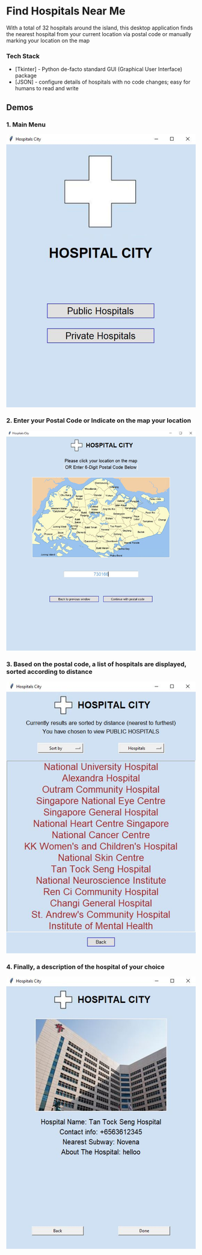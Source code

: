 # Find Hospitals Near Me
With a total of 32 hospitals around the island, this desktop application finds the nearest hospital from your current location via postal code or manually marking your location on the map

### Tech Stack
* [Tkinter] - Python de-facto standard GUI (Graphical User Interface) package
* [JSON] - configure details of hospitals with no code changes; easy for humans to read and write

## Demos
### 1. Main Menu
![Screengrab of Tkinter App MainMenu](./DemoScreenshots/MainMenu.JPG)

### 2. Enter your Postal Code or Indicate on the map your location
![Screengrab of Tkinter App PostalCode](./DemoScreenshots/PostalCode.JPG)

### 3. Based on the postal code, a list of hospitals are displayed, sorted according to distance
![Screengrab of Tkinter App ListofHospitals](./DemoScreenshots/ListofHospitals.JPG)

### 4. Finally, a description of the hospital of your choice
![Screengrab of Tkinter App HospitalDescription](./DemoScreenshots/HospitalDescription.JPG)


